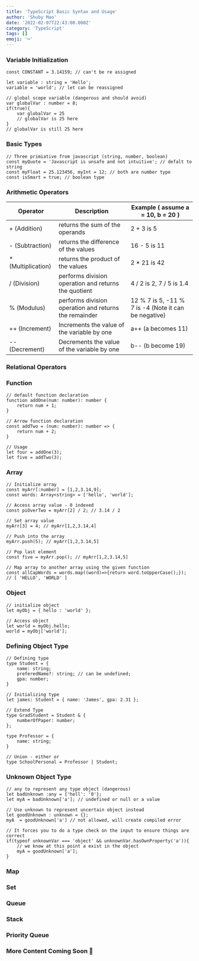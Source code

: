 ```yaml
---
title: 'TypeScript Basic Syntax and Usage'
author: 'Shuby Mao'
date: '2022-02-07T22:43:00.000Z'
category: 'TypeScript'
tags: []
emoji: '⌨️'
---
```

### Variable Initialization

```tsx
const CONSTANT = 3.14159; // can't be re assigned

let variable : string = 'Hello';
variable = 'world'; // let can be reassigned

// global scope variable (dangerous and should avoid)
var globalVar : number = 8; 
if(true){
	var globalVar = 25
	// globalVar is 25 here
}
// globalVar is still 25 here
```

### Basic Types

```tsx
// Three primiative from javascript (string, number, boolean)
const myQuote = 'Javascript is unsafe and not intuitive'; // defalt to string
const myFloat = 25.123456, myInt = 12; // both are number type
const isSmart = true; // boolean type
```

### **Arithmetic Operators**

| Operator | Description | Example ( assume a = 10, b = 20 ) |
| --- | --- | --- |
| + (Addition) | returns the sum of the operands | 2 + 3 is 5 |
| - (Subtraction) | returns the difference of the values | 16 - 5 is 11 |
| * (Multiplication) | returns the product of the values | 2 * 21 is 42 |
| / (Division) | performs division operation and returns the quotient | 4 / 2  is 2, 7 / 5  is 1.4 |
| % (Modulus) | performs division operation and returns the remainder | 12 % 7 is 5, -11 % 7 is -4 (Note it can be negative) |
| ++ (Increment) | Increments the value of the variable by one | a++ (a becomes 11) |
| -- (Decrement) | Decrements the value of the variable by one | b-- (b become 19) |

### **Relational Operators**

### Function

```tsx
// default function declaration
function addOne(num: number): number {
	return num + 1;
}

// Arrow function declaration
const addTwo = (num: number): number => {
	return num + 2;
}

// Usage
let four = addOne(3);
let five = addTwo(3);
```

### Array

```tsx
// Initialize array
const myArr[:number] = [1,2,3.14,9];
const words: Array<string> = ['hello', 'world'];

// Access array value - 0 indexed
const piOverTwo = myArr[2] / 2; // 3.14 / 2

// Set array value
myArr[3] = 4; // myArr[1,2,3.14,4]

// Push into the array
myArr.push(5); // myArr[1,2,3.14,5]

// Pop last element
const five = myArr.pop(); // myArr[1,2,3.14,5]

// Map array to another array using the given function
const allCapWords = words.map((word)=>{return word.toUpperCase();});
// [ 'HELLO', 'WORLD' ]
```

### Object

```tsx
// initialize object
let myObj = { hello : 'world' };

// Access object
let world = myObj.hello;
world = myObj['world'];
```

### Defining Object Type

```tsx
// Defining type
type Student = {
	name: string;
	preferedName?: string; // can be undefined;
	gpa: number;
}

// Initializing type
let james: Student = { name: 'James', gpa: 2.31 };

// Extend Type
type GradStudent = Student & { 
	numberOfPaper: number;
}; 

type Professor = {
	name: string;
}

// Union - either or
type SchoolPersonal = Professor | Student;
```

### Unknown Object Type

```tsx
// any to represent any type object (dangerous)
let badUnknown :any = {'hell': '0'};
let myA = badUnknown['a']; // undefined or null or a value

// Use unknown to represent uncertain object instead
let goodUnknown : unknown = {};
myA  = goodUnknown['a'] // not allowed, will create compiled error

// It forces you to do a type check on the input to ensure things are correct
if(typeof unknownVar === 'object' && unknownVar.hasOwnProperty('a')){
	// we know at this point a exist in the object
	myA = goodUnknown['a']; 
}
```

### Map

### Set

### Queue

### Stack

### Priority Queue

### More Content Coming Soon 🚧